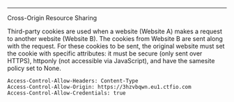 ____

Cross-Origin Resource Sharing

Third-party cookies are used when a website (Website A) makes a request to another website (Website B). The cookies from Website B are sent along with the request. For these cookies to be sent, the original website must set the cookie with specific attributes: it must be secure (only sent over HTTPS), httponly (not accessible via JavaScript), and have the samesite policy set to None.

```
Access-Control-Allow-Headers: Content-Type
Access-Control-Allow-Origin: https://3hzvbqwn.eu1.ctfio.com
Access-Control-Allow-Credentials: true
```

